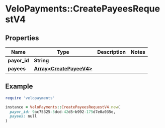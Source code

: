 # VeloPayments::CreatePayeesRequestV4

## Properties

| Name | Type | Description | Notes |
| ---- | ---- | ----------- | ----- |
| **payor_id** | **String** |  |  |
| **payees** | [**Array&lt;CreatePayeeV4&gt;**](CreatePayeeV4.md) |  |  |

## Example

```ruby
require 'velopayments'

instance = VeloPayments::CreatePayeesRequestV4.new(
  payor_id: 9ac75325-5dcd-42d5-b992-175d7e0a035e,
  payees: null
)
```

